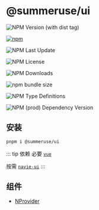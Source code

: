 # @summeruse/ui

<div class="flex flex-wrap gap-2">

![NPM Version (with dist tag)](https://img.shields.io/npm/v/%40summeruse%2Fui/beta)

[![npm](https://img.shields.io/npm/v/@summeruse/ui)](https://www.npmjs.com/package/@summeruse/ui)

![NPM Last Update](https://img.shields.io/npm/last-update/%40summeruse%2Fui)

![NPM License](https://img.shields.io/npm/l/%40summeruse%2Fui)

![NPM Downloads](https://img.shields.io/npm/dy/%40summeruse%2Fui)

![npm bundle size](https://img.shields.io/bundlephobia/minzip/%40summeruse%2Fui)

![NPM Type Definitions](https://img.shields.io/npm/types/%40summeruse%2Fui)

![NPM (prod) Dependency Version](https://img.shields.io/npm/dependency-version/%40summeruse%2Fui/vue)

</div>

## 安装

```bash
pnpm i @summeruse/ui
```

::: tip 依赖
必要 [`vue`](https://cn.vuejs.org/)

按需 [`navie-ui`](https://www.naiveui.com/)
:::

## 组件

- [NProvider](./n-provider/)

